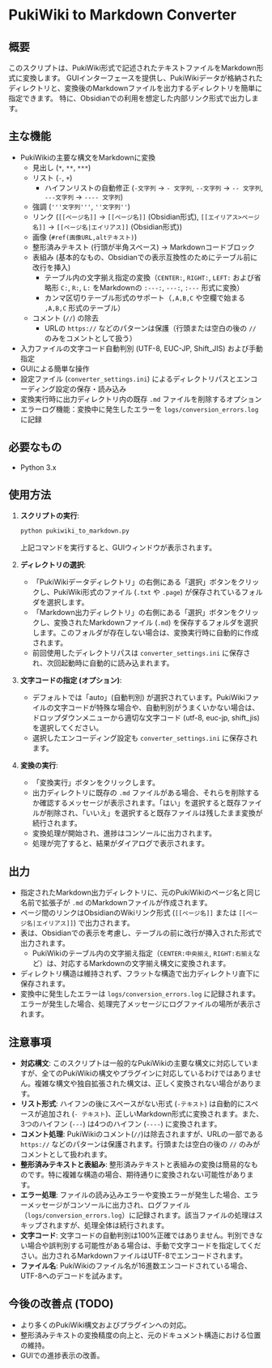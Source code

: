 # PukiWiki to Markdown Converter

## 概要

このスクリプトは、PukiWiki形式で記述されたテキストファイルをMarkdown形式に変換します。
GUIインターフェースを提供し、PukiWikiデータが格納されたディレクトリと、変換後のMarkdownファイルを出力するディレクトリを簡単に指定できます。
特に、Obsidianでの利用を想定した内部リンク形式で出力します。

## 主な機能

*   PukiWikiの主要な構文をMarkdownに変換
    *   見出し (`*`, `**`, `***`)
    *   リスト (`-`, `+`)
        *   ハイフンリストの自動修正 (`-文字列` → `- 文字列`, `--文字列` → `-- 文字列`, `---文字列` → `---- 文字列`)
    *   強調 (`'''文字列'''`, `''文字列''`)
    *   リンク (`[[ページ名]]` -> `[[ページ名]]` (Obsidian形式), `[[エイリアス>ページ名]]` -> `[[ページ名|エイリアス]]` (Obsidian形式))
    *   画像 (`#ref(画像URL,altテキスト)`)
    *   整形済みテキスト (行頭が半角スペース) -> Markdownコードブロック
    *   表組み (基本的なもの、Obsidianでの表示互換性のためにテーブル前に改行を挿入)
        *   テーブル内の文字揃え指定の変換（`CENTER:`, `RIGHT:`, `LEFT:` および省略形 `C:`, `R:`, `L:` をMarkdownの `:---:`, `---:`, `:---` 形式に変換）
        *   カンマ区切りテーブル形式のサポート（`,A,B,C` や空欄で始まる `,A,B,C` 形式のテーブル）
    *   コメント (`//`) の除去
        *   URLの `https://` などのパターンは保護（行頭または空白の後の `//` のみをコメントとして扱う）
*   入力ファイルの文字コード自動判別 (UTF-8, EUC-JP, Shift_JIS) および手動指定
*   GUIによる簡単な操作
*   設定ファイル (`converter_settings.ini`) によるディレクトリパスとエンコーディング設定の保存・読み込み
*   変換実行時に出力ディレクトリ内の既存 `.md` ファイルを削除するオプション
*   エラーログ機能：変換中に発生したエラーを `logs/conversion_errors.log` に記録

## 必要なもの

*   Python 3.x

## 使用方法

1.  **スクリプトの実行**:
    ```bash
    python pukiwiki_to_markdown.py
    ```
    上記コマンドを実行すると、GUIウィンドウが表示されます。

2.  **ディレクトリの選択**:
    *   「PukiWikiデータディレクトリ」の右側にある「選択」ボタンをクリックし、PukiWiki形式のファイル (`.txt` や `.page`) が保存されているフォルダを選択します。
    *   「Markdown出力ディレクトリ」の右側にある「選択」ボタンをクリックし、変換されたMarkdownファイル (`.md`) を保存するフォルダを選択します。このフォルダが存在しない場合は、変換実行時に自動的に作成されます。
    *   前回使用したディレクトリパスは `converter_settings.ini` に保存され、次回起動時に自動的に読み込まれます。

3.  **文字コードの指定 (オプション)**:
    *   デフォルトでは「auto」(自動判別) が選択されています。PukiWikiファイルの文字コードが特殊な場合や、自動判別がうまくいかない場合は、ドロップダウンメニューから適切な文字コード (utf-8, euc-jp, shift_jis) を選択してください。
    *   選択したエンコーディング設定も `converter_settings.ini` に保存されます。

4.  **変換の実行**:
    *   「変換実行」ボタンをクリックします。
    *   出力ディレクトリに既存の `.md` ファイルがある場合、それらを削除するか確認するメッセージが表示されます。「はい」を選択すると既存ファイルが削除され、「いいえ」を選択すると既存ファイルは残したまま変換が続行されます。
    *   変換処理が開始され、進捗はコンソールに出力されます。
    *   処理が完了すると、結果がダイアログで表示されます。

## 出力

*   指定されたMarkdown出力ディレクトリに、元のPukiWikiのページ名と同じ名前で拡張子が `.md` のMarkdownファイルが作成されます。
*   ページ間のリンクはObsidianのWikiリンク形式 (`[[ページ名]]` または `[[ページ名|エイリアス]]`) で出力されます。
*   表は、Obsidianでの表示を考慮し、テーブルの前に改行が挿入された形式で出力されます。
    *   PukiWikiのテーブル内の文字揃え指定（`CENTER:中央揃え`, `RIGHT:右揃え`など）は、対応するMarkdownの文字揃え構文に変換されます。
*   ディレクトリ構造は維持されず、フラットな構造で出力ディレクトリ直下に保存されます。
*   変換中に発生したエラーは `logs/conversion_errors.log` に記録されます。エラーが発生した場合、処理完了メッセージにログファイルの場所が表示されます。

## 注意事項

*   **対応構文**: このスクリプトは一般的なPukiWikiの主要な構文に対応していますが、全てのPukiWikiの構文やプラグインに対応しているわけではありません。複雑な構文や独自拡張された構文は、正しく変換されない場合があります。
*   **リスト形式**: ハイフンの後にスペースがない形式 (`-テキスト`) は自動的にスペースが追加され (`- テキスト`)、正しいMarkdown形式に変換されます。また、3つのハイフン (`---`) は4つのハイフン (`----`) に変換されます。
*   **コメント処理**: PukiWikiのコメント(`//`)は除去されますが、URLの一部である `https://` などのパターンは保護されます。行頭または空白の後の `//` のみがコメントとして扱われます。
*   **整形済みテキストと表組み**: 整形済みテキストと表組みの変換は簡易的なものです。特に複雑な構造の場合、期待通りに変換されない可能性があります。
*   **エラー処理**: ファイルの読み込みエラーや変換エラーが発生した場合、エラーメッセージがコンソールに出力され、ログファイル（`logs/conversion_errors.log`）に記録されます。該当ファイルの処理はスキップされますが、処理全体は続行されます。
*   **文字コード**: 文字コードの自動判別は100%正確ではありません。判別できない場合や誤判別する可能性がある場合は、手動で文字コードを指定してください。出力されるMarkdownファイルはUTF-8でエンコードされます。
*   **ファイル名**: PukiWikiのファイル名が16進数エンコードされている場合、UTF-8へのデコードを試みます。

## 今後の改善点 (TODO)

*   より多くのPukiWiki構文およびプラグインへの対応。
*   整形済みテキストの変換精度の向上と、元のドキュメント構造における位置の維持。
*   GUIでの進捗表示の改善。 